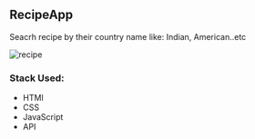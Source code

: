 ## RecipeApp
 Seacrh recipe by their country name like: Indian, American..etc

![recipe](https://user-images.githubusercontent.com/84632214/136159424-1b5e709a-0f0a-44e4-a050-2f2dbbc26d7f.png)

### Stack Used: 
 - HTMl
 - CSS
 - JavaScript
 - API
